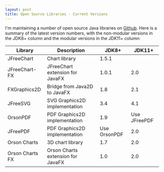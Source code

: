 ```yaml
---
layout: post
title: Open Source Libraries - Current Versions
---
```


I'm maintaining a number of open source Java libraries on [Github](https://github.com/jfree).  Here is a summary of the latest version numbers, with the non-modular versions in the JDK8+ column and the modular versions in the JDK11+ column:

| Library         | Description                         | JDK8+        | JDK11+       | 
| --------------- | ----------------------------------- | ------------ | ------------ |
| JFreeChart      | Chart library                       | 1.5.1        |              |
| JFreeChart-FX   | JFreeChart extension for JavaFX     | 1.0.1        | 2.0          | 
| FXGraphics2D    | Bridge from Java2D to JavaFX        | 1.8          | 2.1          |
| JFreeSVG        | SVG Graphics2D implementation       | 3.4          | 4.1          |
| OrsonPDF        | PDF Graphics2D implementation       | 1.9          | Use JFreePDF |
| JFreePDF        | PDF Graphics2D implementation       | Use OrsonPDF | 2.0          |
| Orson Charts    | 3D chart library                    | 1.7          | 2.0          |
| Orson Charts FX | Orson Charts extension for JavaFX   | 1.0          | 2.0          |